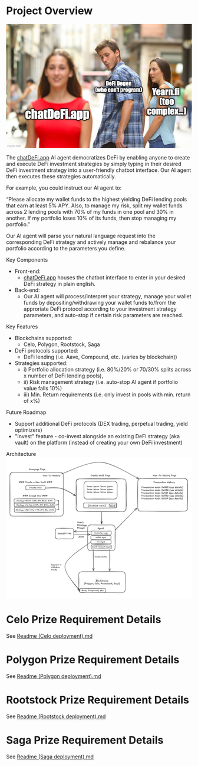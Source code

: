 # Project Overview
![alt text](image.png)

The [chatDeFi.app](http://chatdefi.app) AI agent democratizes DeFi by enabling anyone to create and execute DeFi investment strategies by simply typing in their desired DeFi investment strategy into a user-friendly chatbot interface. Our AI agent then executes these strategies automatically.

For example, you could instruct our AI agent to:

“Please allocate my wallet funds to the highest yielding DeFi lending pools that earn at least 5% APY. Also, to manage my risk, split my wallet funds across 2 lending pools with 70% of my funds in one pool and 30% in another. If my portfolio loses 10% of its funds, then stop managing my portfolio.”

Our AI agent will parse your natural language request into the corresponding DeFi strategy and actively manage and rebalance your portfolio according to the parameters you define.

Key Components
* Front-end:
  * [chatDeFi.app](http://chatdefi.app) houses the chatbot interface to enter in your desired DeFi strategy in plain english.
* Back-end: 
  * Our AI agent will process/interpret your strategy, manage your wallet funds by depositing/withdrawing your wallet funds to/from the approriate DeFi protocol according to your investment strategy parameters, and auto-stop if certain risk parameters are reached.

Key Features
* Blockchains supported: 
  * Celo, Polygon, Rootstock, Saga
* DeFi protocols supported: 
  * DeFi lending (i.e. Aave, Compound, etc. (varies by blockchain))
* Strategies supported: 
  * i) Portfolio allocation strategy (i.e. 80%/20% or 70/30% splits across x number of DeFi lending pools), 
  * ii) Risk management strategy (i.e. auto-stop AI agent if portfolio value falls 10%) 
  * iii) Min. Return requirements (i.e. only invest in pools with min. return of x%)

Future Roadmap
* Support additional DeFi protocols (DEX trading, perpetual trading, yield optimizers) 
* "Invest" feature - co-invest alongside an existing DeFi strategy (aka vault) on the platform (instead of creating your own DeFi investment)

Architecture
![alt text](image-2.png)

# Celo Prize Requirement Details
See [Readme (Celo deployment).md](./Readme%20(Celo%20deployment).md)

# Polygon Prize Requirement Details
See [Readme (Polygon deployment).md](Readme%20(Polygon%20deployment).md)

# Rootstock Prize Requirement Details
See [Readme (Rootstock deployment).md](./Readme%20(Rootstock%20deployment).md)

# Saga Prize Requirement Details
See [Readme (Saga deployment).md](./Readme%20(Saga%20deployment).md)
